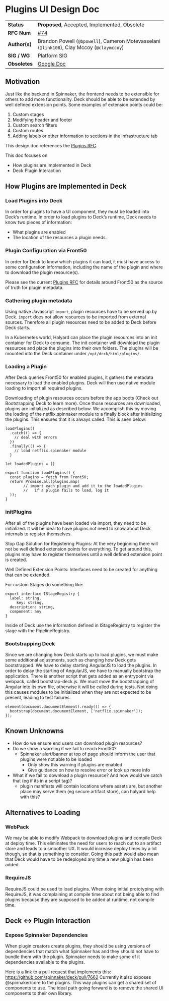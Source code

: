 # Plugins UI Design Doc
| | |
|-|-|
| **Status** | **Proposed**, Accepted, Implemented, Obsolete |
| **RFC  Num** | [#74](https://github.com/spinnaker/community/pull/74) |
| **Author(s)** | Brandon Powell (`@bpowell`), Cameron Motevasselani (`@link108`), Clay Mccoy (`@claymccoy`) |
| **SIG / WG** | Platform SIG |
| **Obsoletes** | [Google Doc](https://docs.google.com/document/d/16WmRSziTJsSBZ1kuKUfVleLAYMIxmfvz/edit) |

## Motivation
Just like the backend in Spinnaker, the frontend needs to be extensible for others to add more functionality. Deck should be able to be extended by well defined extension points. Some examples of extension points could be:
1. Custom stages
2. Modifying header and footer
3. Custom search filters
4. Custom routes
5. Adding labels or other information to sections in the infrastructure tab

This design doc references the [Plugins RFC](./plugins.md).

This doc focuses on
* How plugins are implemented in Deck
* Deck  Plugin Interaction

## How Plugins are Implemented in Deck
### Load Plugins into Deck
In order for plugins to have a UI component, they must be loaded into Deck’s runtime. In order to load plugins to Deck’s runtime, Deck needs to know two pieces of information:
* What plugins are enabled 
* The location of the resources a plugin needs.

### Plugin Configuration via Front50
In order for Deck to know which plugins it can load, it must have access to some configuration information, including the name of the plugin and where to download the plugin resource(s).

Please see the current [Plugins RFC](./plugins.md) for details around Front50 as the source of truth for plugin metadata. 

### Gathering plugin metadata
Using native Javascript `import`, plugin resources have to be served up by Deck. `import` does not allow resources to be imported from external sources. Therefore all plugin resources need to be added to Deck before Deck starts.

In a Kubernetes world, Halyard can place the plugin resources into an init container for Deck to consume. The init container will download the plugin resources and place the plugins into their own folders. The plugins will be mounted into the Deck container under `/opt/deck/html/plugins/`.

### Loading a Plugin
After Deck queries Front50 for enabled plugins, it gathers the metadata necessary to load the enabled plugins. Deck will then use native module loading to import all required plugins. 

Downloading of plugin resources occurs before the app boots (Check out Bootstrapping Deck to learn more). Once those resources are downloaded, plugins are initialized as described below. We accomplish this by moving the loading of the netflix.spinnaker module to a finally block after initializing the plugins. This ensures that it is always called. This is seen below:

```
loadPlugins()
  .catch(() => {
    // deal with errors
  })
  .finally(() => {
    // load netflix.spinnaker module
  }

let loadedPlugins = []

export function loadPlugins() {
  const plugins = fetch from Front50;
  return Promise.all(plugins.map(
		// import each plugin and add it to the loadedPlugins
		//   if a plugin fails to load, log it
  ));
}
```

### initPlugins
After all of the plugins have been loaded via import, they need to be initialized. It will be ideal to have plugins not need to know about Deck internals to register themselves.  

Stop Gap Solution for Registering Plugins:
At the very beginning there will not be well defined extension points for everything. To get around this, plugins may have to register themselves until a well defined extension point is created.

Well Defined Extension Points:
Interfaces need to be created for anything that can be extended. 

For custom Stages do something like:
```
export interface IStageRegistry {
  label: string,
	 key: string, 
  description: string,
  component: any
}
```

Inside of Deck use the information defined in IStageRegistry to register the stage with the PipelineRegistry.

### Bootstrapping Deck
Since we are changing how Deck starts up to load plugins, we must make some additional adjustments, such as changing how Deck gets bootstrapped. We have to delay starting AngularJS to load the plugins. In order to delay the starting of AngularJS, we have to manually bootstrap the application. There is another script that gets added as an entrypoint via webpack, called bootstrap-deck.js. We must move the bootstrapping of Angular into its own file, otherwise it will be called during tests. Not doing this causes modules to be initialized when they are not expected to be present, leading to test failures. 

```
element(document.documentElement).ready(() => {
  bootstrap(document.documentElement, ['netflix.spinnaker']);
});
```

## Known Unknowns
* How do we ensure end users can download plugin resources? 
* Do we show a warning if we fail to reach Front50? 
  * Spinnaker alert/banner at top of page should inform the user that plugins were not able to be loaded
    * Only show this warning if plugins are enabled
    * Give guidance on how to resolve error or look up more info
* What if we fail to download a plugin resource? And how would we catch that (eg if its in a script tag)?
  * plugin manifests will contain locations where assets are, but another place may serve them (eg secure artifact store), can halyard help with this?

## Alternatives to Loading
### WebPack
We may be able to modify Webpack to download plugins and compile Deck at deploy time. This eliminates the need for users to reach out to an artifact store and leads to a smoother UX. It would increase deploy times by a lot though, so that is something to consider. Going this path would also mean that Deck would have to be redeployed any time a new plugin has been added.

### RequireJS
RequireJS could be used to load plugins. When doing initial prototyping with RequireJS, it was complaining at compile time about not being able to find plugins because they are supposed to be added at runtime, not compile time. 

## Deck ↔ Plugin Interaction
### Expose Spinnaker Dependencies
When plugin creators create plugins, they should be using versions of dependencies that match what Spinnaker has and they should not have to bundle them with the plugin. Spinnaker needs to make some of it dependencies available to the plugins. 

Here is a link to a pull request that implements this: https://github.com/spinnaker/deck/pull/7662  Currently it also exposes @spinnaker/core to the plugins. This way plugins can get a shared set of components to use. The ideal path going forward is to remove the shared UI components to their own library.
